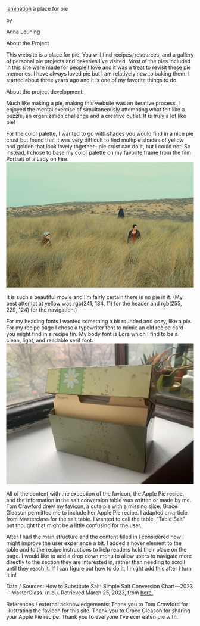 <a href="https://arllllll.github.io/">lamination</a>
a place for pie

by

Anna Leuning

About the Project

This website is a place for pie. You will find recipes, resources, and a gallery of personal pie projects and bakeries I’ve visited. Most of the pies included in this site were made for people I love and it was a treat to revisit these pie memories. I have always loved pie but I am relatively new to baking them. I started about three years ago and it is one of my favorite things to do. 


About the project development:

Much like making a pie, making this website was an iterative process. I enjoyed the mental exercise of simultaneously attempting what felt like a puzzle, an organization challenge and a creative outlet. It is truly a lot like pie!

For the color palette, I wanted to go with shades you would find in a nice pie crust but found that it was very difficult to find multiple shades of yellow and golden that look lovely together– pie crust can do it, but I could not! So instead, I chose to base my color palette on my favorite frame from the film Portrait of a Lady on Fire. 
<img src="media/portrait-of-a-lady-on-fire-color-palette.jpg" alt="Three women in red, green, and brown dresses standing in tall green and yellow grass. The sky is a muted robin egg blue and the landscape behind them is dark green and shades of beige and brown.">

It is such a beautiful movie and I’m fairly certain there is no pie in it. (My best attempt at yellow was rgb(241, 184, 11) for the header and rgb(255, 229, 124) for the navigation.)

For my heading fonts I wanted something a bit rounded and cozy, like a pie. For my recipe page I chose a typewriter font to mimic an old recipe card you might find in a recipe tin. My body font is Lora which I find to be a clean, light, and readable serif font. 
<img src="media/recipe-tin.jpg" alt="A green and yellow, slightly rusted recipe tin.">

All of the content with the exception of the favicon, the Apple Pie recipe, and the information in the salt conversion table was written or made by me. Tom Crawford drew my favicon, a cute pie with a missing slice. Grace Gleason permitted me to include her Apple Pie recipe. I adapted an article from Masterclass for the salt table. I wanted to call the table, “Table Salt” but thought that might be a little confusing for the user.

After I had the main structure and the content filled in I considered how I might improve the user experience a bit. I added a hover element to the table and to the recipe instructions to help readers hold their place on the page. I would like to add a drop down menu to allow users to navigate more directly to the section they are interested in, rather than needing to scroll until they reach it. If I can figure out how to do it, I might add this after I turn it in!

Data / Sources:
How to Substitute Salt: Simple Salt Conversion Chart—2023—MasterClass. (n.d.). Retrieved March 25, 2023, from <a href=”https://www.masterclass.com/articles/salt-conversion-chart” target= “_blank”> here.</a>

References / external acknowledgements:
Thank you to Tom Crawford for illustrating the favicon for this site. Thank you to Grace Gleason for sharing your Apple Pie recipe. Thank you to everyone I’ve ever eaten pie with.

